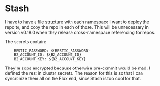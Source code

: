 # Stash
I have to have a file structure with each namespace I want to deploy the repo to, and copy the repo in each of those.
This will be unnecessary in version v0.18.0 when they release cross-namespace referencing for repos.

The secrets contain:
```
    RESTIC_PASSWORD: ${RESTIC_PASSWORD}
    B2_ACCOUNT_ID: ${B2_ACCOUNT_ID}
    B2_ACCOUNT_KEY: ${B2_ACCOUNT_KEY}
```
They're sops encrypted because otherwise pre-commit would be mad.
I defined the rest in cluster secrets.
The reason for this is so that I can syncronize them all on the Flux end, since Stash is too cool for that.
